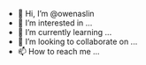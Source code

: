 - 👋 Hi, I’m @owenaslin
- 👀 I’m interested in ...
- 🌱 I’m currently learning ...
- 💞️ I’m looking to collaborate on ...
- 📫 How to reach me ...

<!---
owenaslin/owenaslin is a ✨ special ✨ repository because its `README.md` (this file) appears on your GitHub profile.
You can click the Preview link to take a look at your changes.
--->
